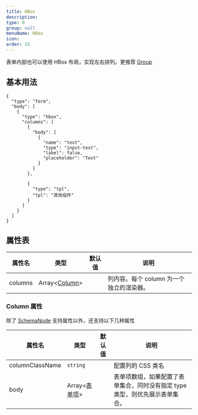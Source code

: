 ```yaml
---
title: HBox
description:
type: 0
group: null
menuName: HBox
icon:
order: 25
---
```


表单内部也可以使用 HBox 布局，实现左右排列。更推荐 [Group](./group)

## 基本用法

```schema: scope="body"
{
  "type": "form",
  "body": [
    {
      "type": "hbox",
      "columns": [
        {
          "body": [
            {
              "name": "text",
              "type": "input-text",
              "label": false,
              "placeholder": "Text"
            }
          ]
        },

        {
          "type": "tpl",
          "tpl": "其他组件"
        }
      ]
    }
  ]
}
```

## 属性表

| 属性名  | 类型                     | 默认值 | 说明                                     |
| ------- | ------------------------ | ------ | ---------------------------------------- |
| columns | Array<[Column](columns)> |        | 列内容。每个 column 为一个独立的渲染器。 |

### Column 属性

除了 [SchemaNode](../../../docs/types/schemanode) 支持属性以外，还支持以下几种属性

| 属性名          | 类型                        | 默认值 | 说明                                                                         |
| --------------- | --------------------------- | ------ | ---------------------------------------------------------------------------- |
| columnClassName | `string`                    |        | 配置列的 CSS 类名                                                            |
| body            | Array<[表单项](./formitem)> |        | 表单项数组，如果配置了表单集合，同时没有指定 type 类型，则优先展示表单集合。 |
